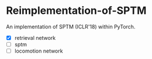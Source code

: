 # Reimplementation-of-SPTM
An implementation of SPTM (ICLR'18) within PyTorch.

- [x] retrieval network
- [ ] sptm
- [ ] locomotion network
